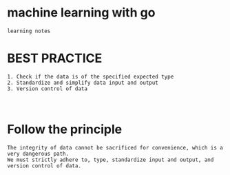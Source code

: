 # machine learning with go
	learning notes
# BEST PRACTICE
	1. Check if the data is of the specified expected type
	2. Standardize and simplify data input and output
	3. Version control of data
 
# Follow the principle
    The integrity of data cannot be sacrificed for convenience, which is a very dangerous path. 
    We must strictly adhere to, type, standardize input and output, and version control of data.

